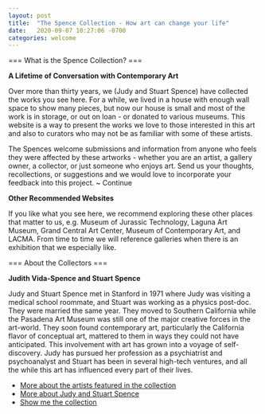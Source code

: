```yaml
---
layout: post
title:  "The Spence Collection - How art can change your life"
date:   2020-09-07 10:27:06 -0700
categories: welcome
---
```


=== What is the Spence Collection? ===

**A Lifetime of Conversation with Contemporary Art**

Over more than thirty years, we (Judy and Stuart Spence) have collected the works you see here. For a while, we lived in a house with enough wall space to show many pieces, but now our house is small and most of the work is in storage, or out on loan - or donated to various museums. This website is a way to present the works we love to those interested in this art and also to curators who may not be as familiar with some of these artists.

The Spences welcome submissions and information from anyone who feels they were affected by these artworks - whether you are an artist, a gallery owner, a collector, or just someone who enjoys art. Send us your thoughts, recollections, or suggestions and we would love to incorporate your feedback into this project. ~ Continue

**Other Recommended Websites**

If you like what you see here, we recommend exploring these other places that matter to us, e.g. Museum of Jurassic Technology, Laguna Art Museum, Grand Central Art Center, Museum of Contemporary Art, and LACMA. From time to time we will reference galleries when there is an exhibition that we especially like.


=== About the Collectors ===

**Judith Vida-Spence and Stuart Spence**

Judy and Stuart Spence met in Stanford in 1971 where Judy was visiting a medical school roommate, and Stuart was working as a physics post-doc. They were married the same year. They moved to Southern California while the Pasadena Art Museum was still one of the major creative forces in the art-world. They soon found contemporary art, particularly the California flavor of conceptual art, mattered to them in ways they could not have anticipated. This involvement with art has grown into a voyage of self-discovery. Judy has pursued her profession as a psychiatrist and psychoanalyst and Stuart has been in several high-tech ventures, and all the while this art has influenced every part of their lives.

* [More about the artists featured in the collection](/artists/)
* [More about Judy and Stuart Spence](/about/)
* [Show me the collection](/collection/)


